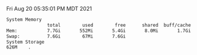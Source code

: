 Fri Aug 20 05:35:01 PM MDT 2021
```bash
System Memory
               total        used        free      shared  buff/cache   available
Mem:           7.7Gi       552Mi       5.4Gi       8.0Mi       1.7Gi       6.8Gi
Swap:          7.6Gi        67Mi       7.6Gi
System Storage
626M	.
```
```bash
